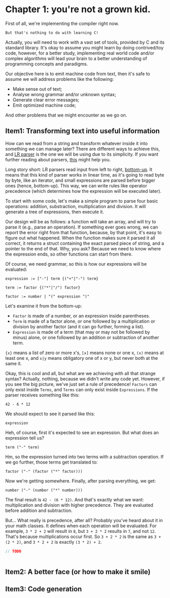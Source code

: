 
# Chapter 1: you're not a grown kid.

First of all, we're implementing the compiler right now.

    But that's nothing to do with learning C!

Actually, you will need to work with a vast set of tools, provided by C and its
standard library. It's okay to assume you might learn by doing contrived/toy code, however,
for a better study, implementing real world code and/or complex algorithms will lead
your brain to a better understanding of programming concepts and paradigms.

Our objective here is to emit machine code from text, then it's safe to assume
we will address problems like the following:

 + Make sense out of text;
 + Analyse wrong grammar and/or unknown syntax;
 + Generate clear error messages;
 + Emit optimized machine code;

And other problems that we might encounter as we go on.

## Item1: Transforming text into useful information

How can we read from a string and transform whatever inside it into
something we can manage later? There are different ways to achieve
this, and [LR parser](https://en.wikipedia.org/wiki/LR_parser) is
the one we will be using due to its simplicity. If you want further reading about parsers,
[this](https://en.wikipedia.org/wiki/Category:Parsing_algorithms) might help you.

Long story short: LR parsers read input from left
to right, [bottom-up](https://en.wikipedia.org/wiki/Bottom-up_parsing). It means
that this kind of parser works in linear time, as it's going to read byte by byte, like
an iterator, and small expressions are parsed before bigger ones (hence, bottom-up). This way,
we can write rules like operator precedence (which determines how the expression will be
executed later).

To start with some code, let's make a simple program to parse four basic operations:
addition, substraction, multiplication and division. It will generate a tree of expressions,
then execute it.

Our design will be as follows: a function will take an array, and will try to parse it (e.g.,
parse an operation). If something ever goes wrong, we can report the error right from that
function, because, by that point, it's easy to figure out what happened. When the function
makes sure it parsed it all correct, it returns a struct containing the exact parsed piece
of string, and a pointer to the end of that. Why, you ask? Because we need to know
where the expression ends, so other functions can start from there.

Of course, we need grammar, so this is how our expressions will be evaluated:

    expression := ["-"] term {("+"|"-") term}
    
    term := factor {("*"|"/") factor}
    
    factor := number | "(" expression ")"

Let's examine it from the bottom-up:

 + `Factor` is made of a number, or an expression inside parentheses.
 + `Term` is made of a factor alone, or one followed by a
multiplication or division by another factor (and it can go further, forming a list).
 + `Expression` is made of a term (that may or may not be followed by minus) alone, or one
followed by an addition or subtraction of another term.

`{x}` means a list of zero or more x's, `[x]` means none or one x,
`(x)` means at least one x, and `x|y` means obligatory one of x or y,
but never both at the same it.

Okay, this is cool and all, but what are we achieving with all that strange syntax?
Actually, nothing, because we didn't write any code yet. However, if
you see the big picture, we've just set a rule of precedence! `Factors`
can only exist inside `Terms`, and `Terms` can only exist inside `Expressions`.
If the parser receives something like this:

    42 - 6 * 12

We should expect to see it parsed like this:

    expression

Heh, of course, first it's expected to see an expression. But what does an
expression tell us?

    term ("-" term)

Hm, so the expression turned into two terms with a subtraction operation.
If we go further, those terms get translated to:

    factor ("-" (factor ("*" factor)))

Now we're getting somewhere. Finally, after parsing everything, we get:

    number ("-" (number ("*" number)))

The final result is `42 - (6 * 12)`. And that's exactly what we
want: multiplication and division with higher precedence.
They are evaluated before addition and subtraction.

But... What really is precedence, after all? Probably you've heard about it
in your math classes. It defines when each operation will be evaluated.
For example, `3 * 2 + 2` will result in `8`, but `3 + 2 * 2` results in `7`, and
not `12`. That's because multiplications occur first. So `3 + 2 * 2` is the same as
`3 + (2 * 2)`, and `3 * 2 + 2` is exactly `(3 * 2) + 2`.

```c
// TODO
    
```

## Item2: A better face (or how to make it smile)

## Item3: Code generation



